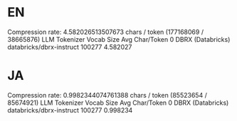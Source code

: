 # EN

Compression rate: 4.582026513507673 chars / token (177168069 / 38665876)
                 LLM                 Tokenizer  Vocab Size  Avg Char/Token
0  DBRX (Databricks)  databricks/dbrx-instruct      100277        4.582027


# JA
Compression rate: 0.9982344074761388 chars / token (85523654 / 85674921)
                 LLM                 Tokenizer  Vocab Size  Avg Char/Token
0  DBRX (Databricks)  databricks/dbrx-instruct      100277        0.998234

